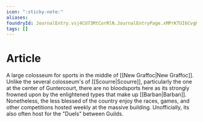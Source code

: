 ```yaml
---
icon: ":sticky-note:"
aliases: 
foundryId: JournalEntry.vsj4CU73MtCorRlN.JournalEntryPage.xMPrKTUI6CvgKotA
tags: []
---
```


# Article
A large colosseum for sports in the middle of [[New Graffoc|New Graffoc]]. Unlike the several colosseum's of [[Scourre|Scourre]], particularly the one at the center of Guntercourt, there are no bloodsports here as its strongly frowned upon by the enlightened types that make up [[Barban|Barban]]. Nonetheless, the less blessed of the country enjoy the races, games, and other competitions hosted weekly at the massive building. Unofficially, its also often host for the "Duels" between Guilds.